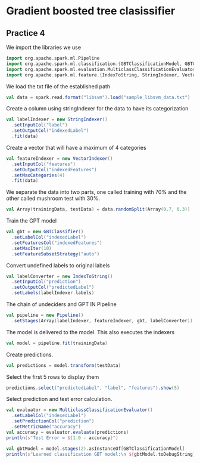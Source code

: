 # Gradient boosted tree clasissifier
## Practice 4
We import the libraries we use
```scala
import org.apache.spark.ml.Pipeline
import org.apache.spark.ml.classification.{GBTClassificationModel, GBTClassifier}
import org.apache.spark.ml.evaluation.MulticlassClassificationEvaluator
import org.apache.spark.ml.feature.{IndexToString, StringIndexer, VectorIndexer}
```
We load the txt file of the established path
```scala
val data = spark.read.format("libsvm").load("sample_libsvm_data.txt")
```

Create a column using stringIndexer for the data to have its categorization
```scala
val labelIndexer = new StringIndexer()
  .setInputCol("label")
  .setOutputCol("indexedLabel")
  .fit(data)
```  
Create a vector that will have a maximum of 4 categories
```scala
val featureIndexer = new VectorIndexer()
  .setInputCol("features")
  .setOutputCol("indexedFeatures")
  .setMaxCategories(4)
  .fit(data)
```
We separate the data into two parts, one called training with 70% and the other called mushroom test with 30%.
```scala
val Array(trainingData, testData) = data.randomSplit(Array(0.7, 0.3))
```
Train the GPT model
```scala
val gbt = new GBTClassifier()
  .setLabelCol("indexedLabel")
  .setFeaturesCol("indexedFeatures")
  .setMaxIter(10)
  .setFeatureSubsetStrategy("auto")
```
Convert undefined labels to original labels
```scala
val labelConverter = new IndexToString()
  .setInputCol("prediction")
  .setOutputCol("predictedLabel")
  .setLabels(labelIndexer.labels)
```
The chain of undeciders and GPT IN Pipeline
```scala
val pipeline = new Pipeline()
  .setStages(Array(labelIndexer, featureIndexer, gbt, labelConverter))
```
The model is delivered to the model. This also executes the indexers
```scala
val model = pipeline.fit(trainingData)
```
Create predictions.
```scala
val predictions = model.transform(testData)
```
Select the first 5 rows to display them
```scala
predictions.select("predictedLabel", "label", "features").show(5)
```
Select prediction and test error calculation.
```scala
val evaluator = new MulticlassClassificationEvaluator()
  .setLabelCol("indexedLabel")
  .setPredictionCol("prediction")
  .setMetricName("accuracy")
val accuracy = evaluator.evaluate(predictions)
println(s"Test Error = ${1.0 - accuracy}")

val gbtModel = model.stages(2).asInstanceOf[GBTClassificationModel]
println(s"Learned classification GBT model:\n ${gbtModel.toDebugString}")
```